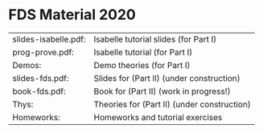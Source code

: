 # FDS Material 2020 #

|   |   |
|---|---|
|slides-isabelle.pdf:|Isabelle tutorial slides (for Part I)|
|prog-prove.pdf: |Isabelle tutorial (for Part I)|
|Demos:|Demo theories (for Part I)|
|slides-fds.pdf:|Slides for (Part II) (under construction)|
|book-fds.pdf:|Book for (Part II) (work in progress!)|
|Thys:|Theories for (Part II) (under construction)|
|Homeworks:|Homeworks and tutorial exercises|
